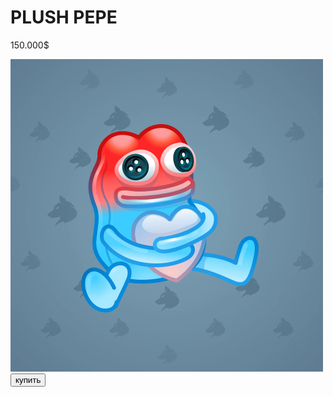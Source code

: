 <!DOCTYPE html>
<html lang="en">
<head>
    <meta charset="UTF-8">
    <title>Mini App</title>
</head>
<body>
    <h1>PLUSH PEPE</h1>
    <p>150.000$</p>
    <img src="Pepe.png">
    <button id="buy">купить</button>
</body>
</html>

